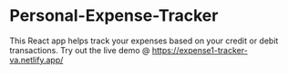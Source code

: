 # Personal-Expense-Tracker
This React app helps track your expenses based on your credit or debit transactions. Try out the live demo @ https://expense1-tracker-va.netlify.app/
